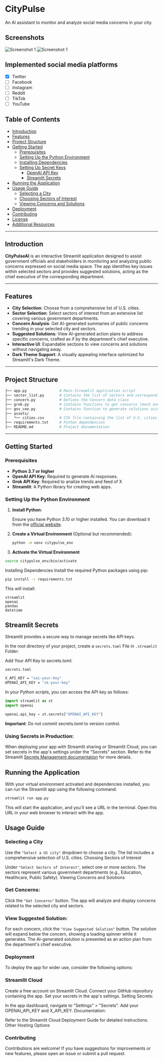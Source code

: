 # CityPulse

An AI assistant to monitor and analyze social media concerns in your city.

## Screenshots
![Screenshot 1](assets/1.png)
![Screenshot 1](assets/1.png)

## Implemented social media platforms
- [x] Twitter
- [ ] Facebook
- [ ] Instagram
- [ ] Reddit
- [ ] TikTok
- [ ] YouTube

## Table of Contents

- [Introduction](#introduction)
- [Features](#features)
- [Project Structure](#project-structure)
- [Getting Started](#getting-started)
  - [Prerequisites](#prerequisites)
  - [Setting Up the Python Environment](#setting-up-the-python-environment)
  - [Installing Dependencies](#installing-dependencies)
  - [Setting Up Secret Keys](#setting-up-secret-keys)
    - [OpenAI API Key](#openai-api-key)
    - [Streamlit Secrets](#streamlit-secrets)
- [Running the Application](#running-the-application)
- [Usage Guide](#usage-guide)
  - [Selecting a City](#selecting-a-city)
  - [Choosing Sectors of Interest](#choosing-sectors-of-interest)
  - [Viewing Concerns and Solutions](#viewing-concerns-and-solutions)
- [Deployment](#deployment)
- [Contributing](#contributing)
- [License](#license)
- [Additional Resources](#additional-resources)

---

## Introduction

**CityPulseAI** is an interactive Streamlit application designed to assist government officials and stakeholders in monitoring and analyzing public concerns expressed on social media space. The app identifies key issues within selected sectors and provides suggested solutions, acting as the chief executive of the corresponding department.

---

## Features

- **City Selection**: Choose from a comprehensive list of U.S. cities.
- **Sector Selection**: Select sectors of interest from an extensive list covering various government departments.
- **Concern Analysis**: Get AI-generated summaries of public concerns trending in your selected city and sectors.
- **Suggested Solutions**: View AI-generated action plans to address specific concerns, crafted as if by the department's chief executive.
- **Interactive UI**: Expandable sections to view concerns and solutions without navigating away.
- **Dark Theme Support**: A visually appealing interface optimized for Streamlit's Dark Theme.

---

## Project Structure

```bash
├── app.py               # Main Streamlit application script
├── sector_list.py       # Contains the list of sectors and corresponding departments
├── concern.py           # Defines the Concern data class
├── grok.py              # Contains functions to get concerns (mock and actual)
├── gov_ceo.py           # Contains function to generate solutions using OpenAI API
├── assets/
│   └── cities.csv       # CSV file containing the list of U.S. cities
├── requirements.txt     # Python dependencies
├── README.md            # Project documentation

```

---

## Getting Started

### Prerequisites

- **Python 3.7 or higher**
- **OpenAI API Key**: Required to generate AI responses.
- **Grok API Key**: Required to analize trends and feed of X
- **Streamlit**: A Python library for creating web apps.

### Setting Up the Python Environment

1. **Install Python**:

   Ensure you have Python 3.10 or higher installed. You can download it from the [official website](https://www.python.org/downloads/).

2. **Create a Virtual Environment** (Optional but recommended):

   ```bash
   python -m venv citypulse_env
   ```
2. **Activate the Virtual Environment** 

```bash
source citypulse_env/bin/activate
```
Installing Dependencies
Install the required Python packages using pip:

```bash
pip install -r requirements.txt
```
This will install:
```
streamlit
openai
pandas
datetime
```

## Streamlit Secrets
Streamlit provides a secure way to manage secrets like API keys.

In the root directory of your project, create a `secrets.toml` File in `.streamlit` Folder:

Add Your API Key to secrets.toml:

`secrets.toml`
```bash
X_API_KEY = "xai-your-key"
OPENAI_API_KEY = "sk-your-key"
```


In your Python scripts, you can access the API key as follows:

```python
import streamlit as st
import openai

openai.api_key = st.secrets["OPENAI_API_KEY"]
```
**Important**: Do not commit secrets.toml to version control.

### Using Secrets in Production:

When deploying your app with Streamlit sharing or Streamlit Cloud, you can set secrets in the app's settings under the "Secrets" section. Refer to the Streamlit [Secrets Management documentation](https://docs.streamlit.io/deploy/streamlit-community-cloud/deploy-your-app/secrets-management) for more details.


## Running the Application
With your virtual environment activated and dependencies installed, you can run the Streamlit app using the following command:

```bash
streamlit run app.py
```
This will start the application, and you'll see a URL in the terminal. Open this URL in your web browser to interact with the app.


## Usage Guide

### Selecting a City
Use the `"Select a US city"` dropdown to choose a city.
The list includes a comprehensive selection of U.S. cities.
Choosing Sectors of Interest

Under `"Select Sectors of Interest"`, select one or more sectors.
The sectors represent various government departments (e.g., Education, Healthcare, Public Safety).
Viewing Concerns and Solutions

### Get Concerns:

Click the `"Get Concerns"` button.
The app will analyze and display concerns related to the selected city and sectors.

### View Suggested Solution:

For each concern, click the `"View Suggested Solution"` button.
The solution will expand below the concern, showing a loading spinner while it generates.
The AI-generated solution is presented as an action plan from the department's chief executive.

### Deployment
To deploy the app for wider use, consider the following options:

### Streamlit Cloud

Create a free account on Streamlit Cloud.
Connect your GitHub repository containing the app.
Set your secrets in the app's settings.
Setting Secrets:

In the app dashboard, navigate to "Settings" > "Secrets".
Add your OPENAI_API_KEY and X_API_KEY.
Documentation:

Refer to the Streamlit Cloud Deployment Guide for detailed instructions.
Other Hosting Options

### Contributing
Contributions are welcome! If you have suggestions for improvements or new features, please open an issue or submit a pull request.
